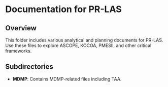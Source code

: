 # Documentation for PR-LAS

## Overview
This folder includes various analytical and planning documents for PR-LAS. Use these files to explore ASCOPE, KOCOA, PMESII, and other critical frameworks.

## Subdirectories
- **MDMP**: Contains MDMP-related files including TAA.
